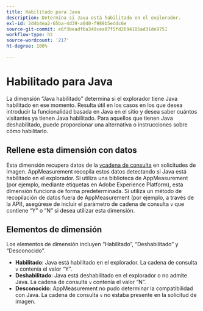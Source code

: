 ```yaml
---
title: Habilitado para Java
description: Determina si Java está habilitado en el explorador.
exl-id: 2d4b4ea2-65ba-4d39-a040-f989b5eddc6e
source-git-commit: e6f3beadfba340cea07f5fd2694105ad31de9751
workflow-type: ht
source-wordcount: '217'
ht-degree: 100%

---
```


# Habilitado para Java

La dimensión “Java habilitado” determina si el explorador tiene Java habilitado en ese momento. Resulta útil en los casos en los que desea introducir la funcionalidad basada en Java en el sitio y desea saber cuántos visitantes ya tienen Java habilitado. Para aquellos que tienen Java deshabilitado, puede proporcionar una alternativa o instrucciones sobre cómo habilitarlo.

## Rellene esta dimensión con datos

Esta dimensión recupera datos de la [`v`cadena de consulta](/help/implement/validate/query-parameters.md) en solicitudes de imagen. AppMeasurement recopila estos datos detectando si Java está habilitado en el explorador. Si utiliza una biblioteca de AppMeasurement (por ejemplo, mediante etiquetas en Adobe Experience Platform), esta dimensión funciona de forma predeterminada. Si utiliza un método de recopilación de datos fuera de AppMeasurement (por ejemplo, a través de la API), asegúrese de incluir el parámetro de cadena de consulta `v` que contiene “Y” o “N” si desea utilizar esta dimensión.

## Elementos de dimensión

Los elementos de dimensión incluyen “Habilitado”, “Deshabilitado” y “Desconocido”.

* **Habilitado**: Java está habilitado en el explorador. La cadena de consulta `v` contenía el valor “Y”.
* **Deshabilitado**: Java está deshabilitado en el explorador o no admite Java. La cadena de consulta `v` contenía el valor “N”.
* **Desconocido**: AppMeasurement no pudo determinar la compatibilidad con Java. La cadena de consulta `v` no estaba presente en la solicitud de imagen.

